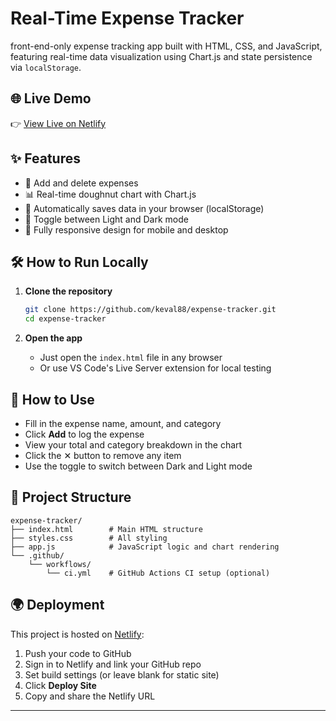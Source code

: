 
# Real-Time Expense Tracker

 front-end-only expense tracking app built with HTML, CSS, and JavaScript, featuring real-time data visualization using Chart.js and state persistence via `localStorage`.

## 🌐 Live Demo
👉 [View Live on Netlify](https://jolly-parfait-661f0a.netlify.app)

## ✨ Features

- 📌 Add and delete expenses
- 📊 Real-time doughnut chart with Chart.js
- 💾 Automatically saves data in your browser (localStorage)
- 🌙 Toggle between Light and Dark mode
- 📱 Fully responsive design for mobile and desktop

## 🛠 How to Run Locally

1. **Clone the repository**
   ```bash
   git clone https://github.com/keval88/expense-tracker.git
   cd expense-tracker
   ```

2. **Open the app**
   - Just open the `index.html` file in any browser
   - Or use VS Code's Live Server extension for local testing

## 🧪 How to Use

- Fill in the expense name, amount, and category
- Click **Add** to log the expense
- View your total and category breakdown in the chart
- Click the ✕ button to remove any item
- Use the toggle to switch between Dark and Light mode

## 📂 Project Structure

```
expense-tracker/
├── index.html        # Main HTML structure
├── styles.css        # All styling
├── app.js            # JavaScript logic and chart rendering
└── .github/
    └── workflows/
        └── ci.yml    # GitHub Actions CI setup (optional)
```

## 🌍 Deployment

This project is hosted on [Netlify](https://www.netlify.com/):
1. Push your code to GitHub
2. Sign in to Netlify and link your GitHub repo
3. Set build settings (or leave blank for static site)
4. Click **Deploy Site**
5. Copy and share the Netlify URL

---
